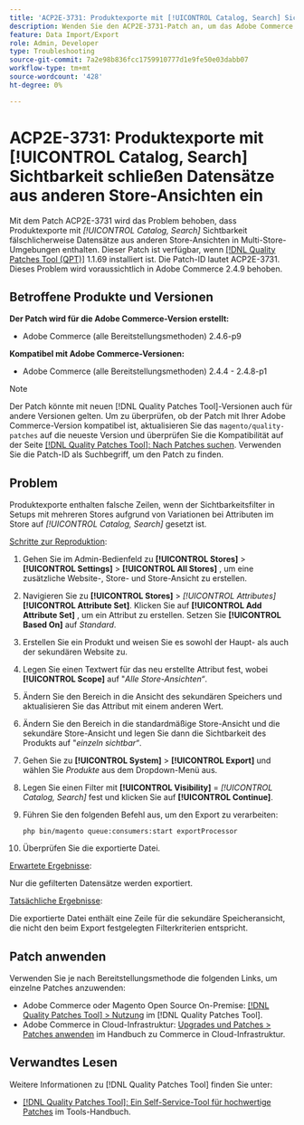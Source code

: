 ```yaml
---
title: 'ACP2E-3731: Produktexporte mit [!UICONTROL Catalog, Search] Sichtbarkeit schließen Datensätze aus anderen Store-Ansichten ein'
description: Wenden Sie den ACP2E-3731-Patch an, um das Adobe Commerce zu beheben, bei dem Produktexporte mit dem Sichtbarkeitsfilter , der auf gesetzt ist, [!UICONTROL Catalog, Search] falsche Zeilen in Multi-Store-Setups aufgrund von Attributvariationen im Speicherbereich enthalten.
feature: Data Import/Export
role: Admin, Developer
type: Troubleshooting
source-git-commit: 7a2e98b836fcc1759910777d1e9fe50e03dabb07
workflow-type: tm+mt
source-wordcount: '428'
ht-degree: 0%

---
```



# ACP2E-3731: Produktexporte mit [!UICONTROL Catalog, Search] Sichtbarkeit schließen Datensätze aus anderen Store-Ansichten ein

Mit dem Patch ACP2E-3731 wird das Problem behoben, dass Produktexporte mit *[!UICONTROL Catalog, Search]* Sichtbarkeit fälschlicherweise Datensätze aus anderen Store-Ansichten in Multi-Store-Umgebungen enthalten. Dieser Patch ist verfügbar, wenn [[!DNL Quality Patches Tool (QPT)]](/help/tools/quality-patches-tool/quality-patches-tool-to-self-serve-quality-patches.md) 1.1.69 installiert ist. Die Patch-ID lautet ACP2E-3731. Dieses Problem wird voraussichtlich in Adobe Commerce 2.4.9 behoben.

## Betroffene Produkte und Versionen

**Der Patch wird für die Adobe Commerce-Version erstellt:**

* Adobe Commerce (alle Bereitstellungsmethoden) 2.4.6-p9

**Kompatibel mit Adobe Commerce-Versionen:**

* Adobe Commerce (alle Bereitstellungsmethoden) 2.4.4 - 2.4.8-p1

>[!NOTE]
>
>Der Patch könnte mit neuen [!DNL Quality Patches Tool]-Versionen auch für andere Versionen gelten. Um zu überprüfen, ob der Patch mit Ihrer Adobe Commerce-Version kompatibel ist, aktualisieren Sie das `magento/quality-patches` auf die neueste Version und überprüfen Sie die Kompatibilität auf der Seite [[!DNL Quality Patches Tool]: Nach Patches suchen](https://experienceleague.adobe.com/tools/commerce-quality-patches/index.html?lang=de). Verwenden Sie die Patch-ID als Suchbegriff, um den Patch zu finden.

## Problem

Produktexporte enthalten falsche Zeilen, wenn der Sichtbarkeitsfilter in Setups mit mehreren Stores aufgrund von Variationen bei Attributen im Store auf *[!UICONTROL Catalog, Search]* gesetzt ist.

<u>Schritte zur Reproduktion</u>:

1. Gehen Sie im Admin-Bedienfeld zu **[!UICONTROL Stores]** > **[!UICONTROL Settings]** > **[!UICONTROL All Stores]** , um eine zusätzliche Website-, Store- und Store-Ansicht zu erstellen.
1. Navigieren Sie zu **[!UICONTROL Stores]** > *[!UICONTROL Attributes]* **[!UICONTROL Attribute Set]**. Klicken Sie auf **[!UICONTROL Add Attribute Set]** , um ein Attribut zu erstellen. Setzen Sie **[!UICONTROL Based On]** auf *Standard*.
1. Erstellen Sie ein Produkt und weisen Sie es sowohl der Haupt- als auch der sekundären Website zu.
1. Legen Sie einen Textwert für das neu erstellte Attribut fest, wobei **[!UICONTROL Scope]** auf &quot;*Alle Store-Ansichten“*.
1. Ändern Sie den Bereich in die Ansicht des sekundären Speichers und aktualisieren Sie das Attribut mit einem anderen Wert.
1. Ändern Sie den Bereich in die standardmäßige Store-Ansicht und die sekundäre Store-Ansicht und legen Sie dann die Sichtbarkeit des Produkts auf &quot;*einzeln sichtbar“*.
1. Gehen Sie zu **[!UICONTROL System]** > **[!UICONTROL Export]** und wählen Sie *Produkte* aus dem Dropdown-Menü aus.
1. Legen Sie einen Filter mit **[!UICONTROL Visibility]** = *[!UICONTROL Catalog, Search]* fest und klicken Sie auf **[!UICONTROL Continue]**.
1. Führen Sie den folgenden Befehl aus, um den Export zu verarbeiten:

   ```
   php bin/magento queue:consumers:start exportProcessor
   ```

1. Überprüfen Sie die exportierte Datei.

<u>Erwartete Ergebnisse</u>:

Nur die gefilterten Datensätze werden exportiert.

<u>Tatsächliche Ergebnisse</u>:

Die exportierte Datei enthält eine Zeile für die sekundäre Speicheransicht, die nicht den beim Export festgelegten Filterkriterien entspricht.

## Patch anwenden

Verwenden Sie je nach Bereitstellungsmethode die folgenden Links, um einzelne Patches anzuwenden:

* Adobe Commerce oder Magento Open Source On-Premise: [[!DNL Quality Patches Tool] > Nutzung](/help/tools/quality-patches-tool/usage.md) im [!DNL Quality Patches Tool].
* Adobe Commerce in Cloud-Infrastruktur: [Upgrades und Patches > Patches anwenden](https://experienceleague.adobe.com/docs/commerce-cloud-service/user-guide/develop/upgrade/apply-patches.html?lang=de) im Handbuch zu Commerce in Cloud-Infrastruktur.

## Verwandtes Lesen

Weitere Informationen zu [!DNL Quality Patches Tool] finden Sie unter:

* [[!DNL Quality Patches Tool]: Ein Self-Service-Tool für hochwertige Patches](/help/tools/quality-patches-tool/quality-patches-tool-to-self-serve-quality-patches.md) im Tools-Handbuch.
